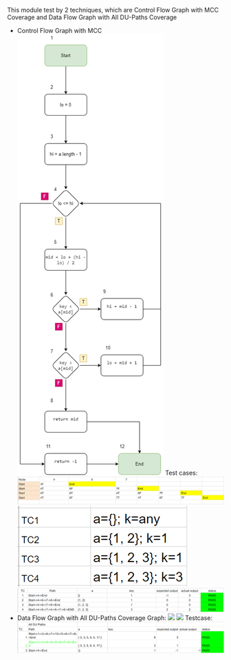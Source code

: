 This module test by 2 techniques, which are Control Flow Graph with MCC Coverage and Data Flow Graph with All DU-Paths Coverage

* Control Flow Graph with MCC
![](image/CFG/1.png)
Test cases:
![](image/CFG/p2.png)
![](image/CFG//03.png)
![](image/CFG//04.png)
* Data Flow Graph with All DU-Paths Coverage
Graph:
![](image/DFG/06.png)
![](image/DFG/05.png)
Testcase:
![](image/DFG/07.png)
